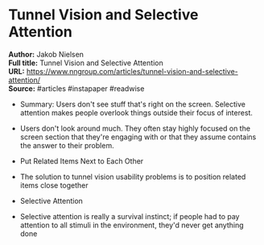 # Tunnel Vision and Selective Attention

**Author:** Jakob Nielsen  
**Full title:** Tunnel Vision and Selective Attention  
**URL:** https://www.nngroup.com/articles/tunnel-vision-and-selective-attention/  
**Source:** #articles #instapaper #readwise

- Summary: Users don't see stuff that's right on the screen. Selective attention makes people overlook things outside their focus of interest. 
   
- Users don't look around much. They often stay highly focused on the screen section that they're engaging with or that they assume contains the answer to their problem. 
   
- Put Related Items Next to Each Other 
   
- The solution to tunnel vision usability problems is to position related items close together 
   
- Selective Attention 
   
- Selective attention is really a survival instinct; if people had to pay attention to all stimuli in the environment, they'd never get anything done 
   
